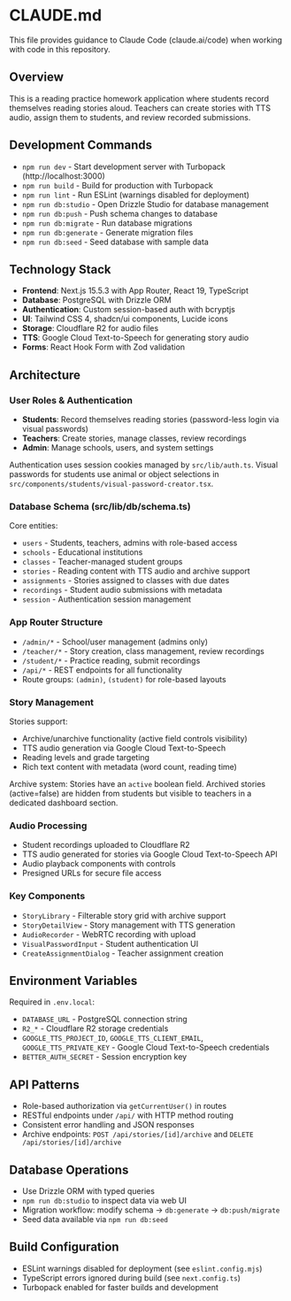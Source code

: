 # CLAUDE.md

This file provides guidance to Claude Code (claude.ai/code) when working with code in this repository.

## Overview

This is a reading practice homework application where students record themselves reading stories aloud. Teachers can create stories with TTS audio, assign them to students, and review recorded submissions.

## Development Commands

- `npm run dev` - Start development server with Turbopack (http://localhost:3000)
- `npm run build` - Build for production with Turbopack
- `npm run lint` - Run ESLint (warnings disabled for deployment)
- `npm run db:studio` - Open Drizzle Studio for database management
- `npm run db:push` - Push schema changes to database
- `npm run db:migrate` - Run database migrations
- `npm run db:generate` - Generate migration files
- `npm run db:seed` - Seed database with sample data

## Technology Stack

- **Frontend**: Next.js 15.5.3 with App Router, React 19, TypeScript
- **Database**: PostgreSQL with Drizzle ORM
- **Authentication**: Custom session-based auth with bcryptjs
- **UI**: Tailwind CSS 4, shadcn/ui components, Lucide icons
- **Storage**: Cloudflare R2 for audio files
- **TTS**: Google Cloud Text-to-Speech for generating story audio
- **Forms**: React Hook Form with Zod validation

## Architecture

### User Roles & Authentication
- **Students**: Record themselves reading stories (password-less login via visual passwords)
- **Teachers**: Create stories, manage classes, review recordings
- **Admin**: Manage schools, users, and system settings

Authentication uses session cookies managed by `src/lib/auth.ts`. Visual passwords for students use animal or object selections in `src/components/students/visual-password-creator.tsx`.

### Database Schema (src/lib/db/schema.ts)
Core entities:
- `users` - Students, teachers, admins with role-based access
- `schools` - Educational institutions
- `classes` - Teacher-managed student groups
- `stories` - Reading content with TTS audio and archive support
- `assignments` - Stories assigned to classes with due dates
- `recordings` - Student audio submissions with metadata
- `session` - Authentication session management

### App Router Structure
- `/admin/*` - School/user management (admins only)
- `/teacher/*` - Story creation, class management, review recordings
- `/student/*` - Practice reading, submit recordings
- `/api/*` - REST endpoints for all functionality
- Route groups: `(admin)`, `(student)` for role-based layouts

### Story Management
Stories support:
- Archive/unarchive functionality (active field controls visibility)
- TTS audio generation via Google Cloud Text-to-Speech
- Reading levels and grade targeting
- Rich text content with metadata (word count, reading time)

Archive system: Stories have an `active` boolean field. Archived stories (active=false) are hidden from students but visible to teachers in a dedicated dashboard section.

### Audio Processing
- Student recordings uploaded to Cloudflare R2
- TTS audio generated for stories via Google Cloud Text-to-Speech API
- Audio playback components with controls
- Presigned URLs for secure file access

### Key Components
- `StoryLibrary` - Filterable story grid with archive support
- `StoryDetailView` - Story management with TTS generation
- `AudioRecorder` - WebRTC recording with upload
- `VisualPasswordInput` - Student authentication UI
- `CreateAssignmentDialog` - Teacher assignment creation

## Environment Variables

Required in `.env.local`:
- `DATABASE_URL` - PostgreSQL connection string
- `R2_*` - Cloudflare R2 storage credentials
- `GOOGLE_TTS_PROJECT_ID`, `GOOGLE_TTS_CLIENT_EMAIL`, `GOOGLE_TTS_PRIVATE_KEY` - Google Cloud Text-to-Speech credentials
- `BETTER_AUTH_SECRET` - Session encryption key

## API Patterns

- Role-based authorization via `getCurrentUser()` in routes
- RESTful endpoints under `/api/` with HTTP method routing
- Consistent error handling and JSON responses
- Archive endpoints: `POST /api/stories/[id]/archive` and `DELETE /api/stories/[id]/archive`

## Database Operations

- Use Drizzle ORM with typed queries
- `npm run db:studio` to inspect data via web UI
- Migration workflow: modify schema → `db:generate` → `db:push/migrate`
- Seed data available via `npm run db:seed`

## Build Configuration

- ESLint warnings disabled for deployment (see `eslint.config.mjs`)
- TypeScript errors ignored during build (see `next.config.ts`)
- Turbopack enabled for faster builds and development
